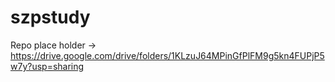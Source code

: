 # szpstudy
Repo place holder -> https://drive.google.com/drive/folders/1KLzuJ64MPinGfPlFM9g5kn4FUPjP5w7y?usp=sharing
